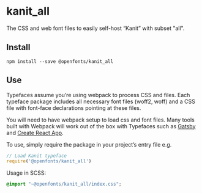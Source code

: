 
# kanit_all

The CSS and web font files to easily self-host “Kanit” with subset "all".

## Install

`npm install --save @openfonts/kanit_all`

## Use

Typefaces assume you’re using webpack to process CSS and files. Each typeface
package includes all necessary font files (woff2, woff) and a CSS file with
font-face declarations pointing at these files.

You will need to have webpack setup to load css and font files. Many tools built
with Webpack will work out of the box with Typefaces such as [Gatsby](https://github.com/gatsbyjs/gatsby)
and [Create React App](https://github.com/facebookincubator/create-react-app).

To use, simply require the package in your project’s entry file e.g.

```javascript
// Load Kanit typeface
require('@openfonts/kanit_all')
```

Usage in SCSS:
```scss
@import "~@openfonts/kanit_all/index.css";
```
